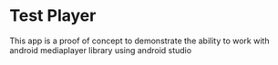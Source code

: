 # Test Player
This app is a proof of concept to demonstrate the ability to work with android mediaplayer library using android studio